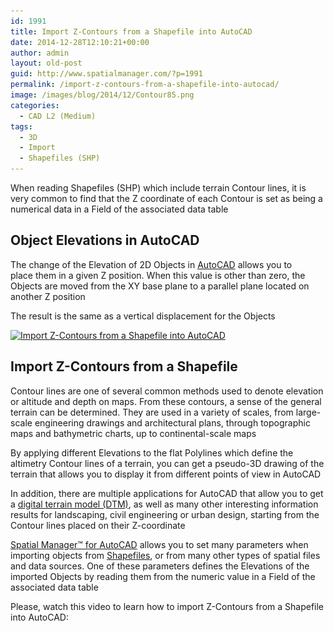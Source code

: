 ```yaml
---
id: 1991
title: Import Z-Contours from a Shapefile into AutoCAD
date: 2014-12-28T12:10:21+00:00
author: admin
layout: old-post
guid: http://www.spatialmanager.com/?p=1991
permalink: /import-z-contours-from-a-shapefile-into-autocad/
image: /images/blog/2014/12/Contour85.png
categories:
  - CAD L2 (Medium)
tags:
  - 3D
  - Import
  - Shapefiles (SHP)
---
```

When reading Shapefiles (SHP) which include terrain Contour lines, it is very common to find that the Z coordinate of each Contour is set as being a numerical data in a Field of the associated data table<!--more-->

## Object Elevations in AutoCAD

The change of the Elevation of 2D Objects in <a title="AutoCAD Product page" href="http://www.autodesk.com/products/autocad/overview" target="_blank" rel="nofollow">AutoCAD</a> allows you to place them in a given Z position. When this value is other than zero, the Objects are moved from the XY base plane to a parallel plane located on another Z position

The result is the same as a vertical displacement for the Objects

<a href="/images/blog/2014/12/Layers.png" target="_blank" rel="nofollow"><img src="/images/blog/2014/12/Layers-1024x576.png" alt="Import Z-Contours from a Shapefile into AutoCAD" width="625" height="351" srcset="/images/blog/2014/12/Layers-1024x576.png 1024w, /images/blog/2014/12/Layers-300x168.png 300w, /images/blog/2014/12/Layers-624x351.png 624w, /images/blog/2014/12/Layers.png 1280w" sizes="(max-width: 625px) 100vw, 625px" /></a>

## Import Z-Contours from a Shapefile

Contour lines are one of several common methods used to denote elevation or altitude and depth on maps. From these contours, a sense of the general terrain can be determined. They are used in a variety of scales, from large-scale engineering drawings and architectural plans, through topographic maps and bathymetric charts, up to continental-scale maps

By applying different Elevations to the flat Polylines which define the altimetry Contour lines of a terrain, you can get a pseudo-3D drawing of the terrain that allows you to display it from different points of view in AutoCAD

In addition, there are multiple applications for AutoCAD that allow you to get a <a title="DTM Wiki page" href="http://en.wikipedia.org/wiki/Digital_elevation_model" target="_blank" rel="nofollow">digital terrain model (DTM)</a>, as well as many other interesting information results for landscaping, civil engineering or urban design, starting from the Contour lines placed on their Z-coordinate

<a title="Spatial Manager™ for AutoCAD Product page" href="http://www.spatialmanager.com/spm-forautocad/" target="_blank" rel="nofollow">Spatial Manager™ for AutoCAD</a> allows you to set many parameters when importing objects from <a title="Shapefile Wiki page" href="http://en.wikipedia.org/wiki/Shapefile" target="_blank" rel="nofollow">Shapefiles</a>, or from many other types of spatial files and data sources. One of these parameters defines the Elevations of the imported Objects by reading them from the numeric value in a Field of the associated data table

Please, watch this video to learn how to import Z-Contours from a Shapefile into AutoCAD: